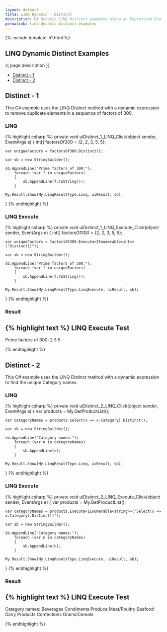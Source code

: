 ```yaml
---
layout: default
title: LINQ Dynamic - Distinct
description: C# Dynamic LINQ Distinct examples using an Expression Evaluator.
permalink: linq-dynamic-distinct-examples
---
```


{% include template-h1.html %}

## LINQ Dynamic Distinct Examples
{{ page.description }}

- [Distinct - 1](#distinct---1)
- [Distinct - 2](#distinct---2)

## Distinct - 1
This C# example uses the LINQ Distinct method with a dynamic expression to remove duplicate elements in a sequence of factors of 300.

### LINQ
{% highlight csharp %}
private void uiDistinct_1_LINQ_Click(object sender, EventArgs e)
{
	int[] factorsOf300 = {2, 2, 3, 5, 5};

	var uniqueFactors = factorsOf300.Distinct();

	var sb = new StringBuilder();

	sb.AppendLine("Prime factors of 300:");
		foreach (var f in uniqueFactors)
		{
			sb.AppendLine(f.ToString());
		}

	My.Result.Show(My.LinqResultType.Linq, uiResult, sb);
}
{% endhighlight %}

### LINQ Execute
{% highlight csharp %}
private void uiDistinct_1_LINQ_Execute_Click(object sender, EventArgs e)
{
	int[] factorsOf300 = {2, 2, 3, 5, 5};

	var uniqueFactors = factorsOf300.Execute<IEnumerable<int>>("Distinct()");

	var sb = new StringBuilder();

	sb.AppendLine("Prime factors of 300:");
		foreach (var f in uniqueFactors)
		{
			sb.AppendLine(f.ToString());
		}

	My.Result.Show(My.LinqResultType.LinqExecute, uiResult, sb);
}
{% endhighlight %}

### Result
{% highlight text %}
LINQ Execute Test
------------------------------
Prime factors of 300:
2
3
5

{% endhighlight %}

## Distinct - 2
This C# example uses the LINQ Distinct method with a dynamic expression to find the unique Category names.

### LINQ
{% highlight csharp %}
private void uiDistinct_2_LINQ_Click(object sender, EventArgs e)
{
	var products = My.GetProductList();

	var categoryNames = products.Select(x => x.Category).Distinct();

	var sb = new StringBuilder();

	sb.AppendLine("Category names:");
		foreach (var n in categoryNames)
		{
			sb.AppendLine(n);
		}

	My.Result.Show(My.LinqResultType.Linq, uiResult, sb);
}
{% endhighlight %}


### LINQ Execute
{% highlight csharp %}
private void uiDistinct_2_LINQ_Execute_Click(object sender, EventArgs e)
{
	var products = My.GetProductList();

	var categoryNames = products.Execute<IEnumerable<string>>("Select(x => x.Category).Distinct()");

	var sb = new StringBuilder();

	sb.AppendLine("Category names:");
		foreach (var n in categoryNames)
		{
			sb.AppendLine(n);
		}

	My.Result.Show(My.LinqResultType.LinqExecute, uiResult, sb);
}
{% endhighlight %}

### Result
{% highlight text %}
LINQ Execute Test
------------------------------
Category names:
Beverages
Condiments
Produce
Meat/Poultry
Seafood
Dairy Products
Confections
Grains/Cereals

{% endhighlight %}
